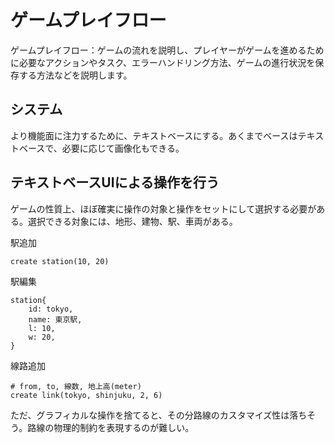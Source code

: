 # ゲームプレイフロー

ゲームプレイフロー：ゲームの流れを説明し、プレイヤーがゲームを進めるために必要なアクションやタスク、エラーハンドリング方法、ゲームの進行状況を保存する方法などを説明します。

## システム

より機能面に注力するために、テキストベースにする。あくまでベースはテキストベースで、必要に応じて画像化もできる。

## テキストベースUIによる操作を行う

ゲームの性質上、ほぼ確実に操作の対象と操作をセットにして選択する必要がある。選択できる対象には、地形、建物、駅、車両がある。

駅追加

```
create station(10, 20)
```

駅編集

```
station{
    id: tokyo,
    name: 東京駅,
    l: 10,
    w: 20,
}
```

線路追加
```
# from, to, 線数, 地上高(meter)
create link(tokyo, shinjuku, 2, 6)
```

ただ、グラフィカルな操作を捨てると、その分路線のカスタマイズ性は落ちそう。路線の物理的制約を表現するのが難しい。
